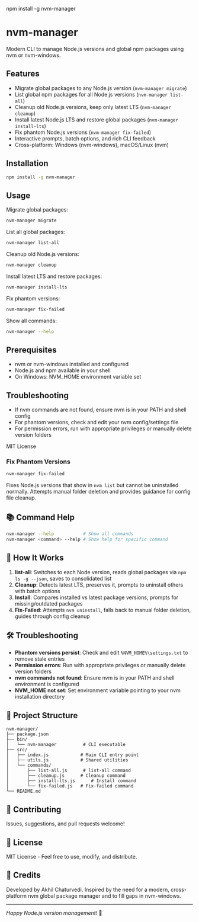npm install -g nvm-manager

# nvm-manager

Modern CLI to manage Node.js versions and global npm packages using nvm or nvm-windows.

## Features

- Migrate global packages to any Node.js version (`nvm-manager migrate`)
- List global npm packages for all Node.js versions (`nvm-manager list-all`)
- Cleanup old Node.js versions, keep only latest LTS (`nvm-manager cleanup`)
- Install latest Node.js LTS and restore global packages (`nvm-manager install-lts`)
- Fix phantom Node.js versions (`nvm-manager fix-failed`)
- Interactive prompts, batch options, and rich CLI feedback
- Cross-platform: Windows (nvm-windows), macOS/Linux (nvm)

## Installation

```sh
npm install -g nvm-manager
```

## Usage

Migrate global packages:
```sh
nvm-manager migrate
```

List all global packages:
```sh
nvm-manager list-all
```

Cleanup old Node.js versions:
```sh
nvm-manager cleanup
```

Install latest LTS and restore packages:
```sh
nvm-manager install-lts
```

Fix phantom versions:
```sh
nvm-manager fix-failed
```

Show all commands:
```sh
nvm-manager --help
```

## Prerequisites

- nvm or nvm-windows installed and configured
- Node.js and npm available in your shell
- On Windows: NVM_HOME environment variable set

## Troubleshooting

- If nvm commands are not found, ensure nvm is in your PATH and shell config
- For phantom versions, check and edit your nvm config/settings file
- For permission errors, run with appropriate privileges or manually delete version folders

MIT License

### Fix Phantom Versions
```bash
nvm-manager fix-failed
```
Fixes Node.js versions that show in `nvm list` but cannot be uninstalled normally. Attempts manual folder deletion and provides guidance for config file cleanup.

## 📚 Command Help

```bash
nvm-manager --help           # Show all commands
nvm-manager <command> --help # Show help for specific command  
```

## 🔧 How It Works

1. **list-all**: Switches to each Node version, reads global packages via `npm ls -g --json`, saves to consolidated list
2. **Cleanup**: Detects latest LTS, preserves it, prompts to uninstall others with batch options
3. **Install**: Compares installed vs latest package versions, prompts for missing/outdated packages  
4. **Fix-Failed**: Attempts `nvm uninstall`, falls back to manual folder deletion, guides through config cleanup

## 🛠️ Troubleshooting

- **Phantom versions persist**: Check and edit `%NVM_HOME%\settings.txt` to remove stale entries
- **Permission errors**: Run with appropriate privileges or manually delete version folders
- **nvm commands not found**: Ensure nvm is in your PATH and shell environment is configured
- **NVM_HOME not set**: Set environment variable pointing to your nvm installation directory

## 📁 Project Structure

```
nvm-manager/
├── package.json
├── bin/
│   └── nvm-manager          # CLI executable
├── src/  
│   ├── index.js            # Main CLI entry point
│   ├── utils.js            # Shared utilities
│   └── commands/
│       ├── list-all.js      # list-all command
│       ├── cleanup.js      # Cleanup command  
│       ├── install-lts.js      # Install command
│       └── fix-failed.js   # Fix-failed command
└── README.md
```

## 🤝 Contributing

Issues, suggestions, and pull requests welcome!

## 📄 License

MIT License - Feel free to use, modify, and distribute.

## 🙏 Credits

Developed by Akhil Chaturvedi. Inspired by the need for a modern, cross-platform nvm global package manager and to fill gaps in nvm-windows.

---

*Happy Node.js version management!* 🚀
